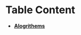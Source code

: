 # Table Content
 * [**Alogrithems**](https://github.com/hussain0048/Deep-Learning-with-Keras/tree/master/Alogrithems)

